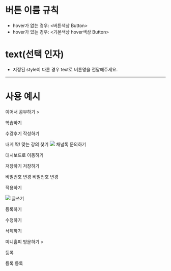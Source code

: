# 버튼 이름 규칙

- hover가 없는 경우: <버튼색상 Button>
- hover가 있는 경우: <기본색상 hover색상 Button>

# text(선택 인자)

- 지정된 style이 다른 경우 text로 버튼명을 전달해주세요.

---

# 사용 예시

<WhiteButton>이어서 공부하기 &gt;</WhiteButton>

<WhitePurpleButton>학습하기</WhitePurpleButton>

<WhitePurpleButton>수강후기 작성하기</WhitePurpleButton>

<GrayWhiteButton>
내게 딱! 맞는 강의 찾기
<img src="/UserSite/buttons/purple-arrow.png" />
</GrayWhiteButton>

<WhitePurpleButton text="채널톡 문의하기">
<GreenIcon />
채널톡 문의하기
</WhitePurpleButton>

<PurpleButton>대시보드로 이동하기</PurpleButton>

<GrayWhitePurpleButton>저장하기</GrayWhitePurpleButton>
<GrayWhitePurpleButton isActive>저장하기</GrayWhitePurpleButton>

<GrayWhitePurpleButton text="비밀번호 변경">
비밀번호 변경
</GrayWhitePurpleButton>
<GrayWhitePurpleButton text="비밀번호 변경" isActive>
비밀번호 변경
</GrayWhitePurpleButton>

<PurpleButton text="적용하기">적용하기</PurpleButton>

<WhiteButton text="글쓰기">
<img src="/buttons/write.png" />
글쓰기
</WhiteButton>

<WhitePurpleButton>등록하기</WhitePurpleButton>

<WhiteButton text="수정하기">수정하기</WhiteButton>

<RedButton>삭제하기</RedButton>

<PurpleButton text="미니홈피 방문하기">
미니홈피 방문하기 &gt;
</PurpleButton>

<WhiteButton text="등록">등록</WhiteButton>

<WhiteButton text="답글">등록</WhiteButton>
<WhiteButton text="답글" isActive>등록</WhiteButton>
